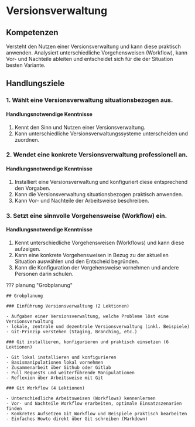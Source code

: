 # Versionsverwaltung

## Kompetenzen
Versteht den Nutzen einer Versionsverwaltung und kann diese praktisch anwenden. Analysiert unterschiedliche Vorgehensweisen (Workflow), kann Vor- und Nachteile ableiten und entscheidet sich für die der Situation besten Variante.

## Handlungsziele

### 1. Wählt eine Versionsverwaltung situationsbezogen aus.

#### Handlungsnotwendige Kenntnisse
1. Kennt den Sinn und Nutzen einer Versionsverwaltung.
1. Kann unterschiedliche Versionsverwaltungssysteme unterscheiden und zuordnen.

### 2. Wendet eine konkrete Versionsverwaltung professionell an.

#### Handlungsnotwendige Kenntnisse
1. Installiert eine Versionsverwaltung und konfiguriert diese entsprechend den Vorgaben.
1. Kann die Versionsverwaltung situationsbezogen praktisch anwenden.
1. Kann Vor- und Nachteile der Arbeitsweise beschreiben.

### 3. Setzt eine sinnvolle Vorgehensweise (Workflow) ein.
#### Handlungsnotwendige Kenntnisse
1. Kennt unterschiedliche Vorgehensweisen (Workflows) und kann diese aufzeigen.
1. Kann eine konkrete Vorgehensweisen in Bezug zu der aktuellen Situation auswählen und den Entscheid begründen.
1. Kann die Konfiguration der Vorgehensweise vornehmen und andere Personen darin schulen.



??? planung "Grobplanung"

    ## Grobplanung  

    ### Einführung Versionsverwaltung (2 Lektionen)

    - Aufgaben einer Versionsverwaltung, welche Probleme löst eine Versionsverwaltung
    - lokale, zentrale und dezentrale Versionsverwaltung (inkl. Beispiele)
    - Git-Prinzip verstehen (Staging, Branching, etc.)

    ### Git installieren, konfigurieren und praktisch einsetzen (6 Lektionen)

    - Git lokal installieren und konfigurieren
    - Basismanipulationen lokal vornehmen
    - Zusammenarbeit über Github oder Gitlab
    - Pull Requests und weiterführende Manipulationen
    - Reflexion über Arbeitsweise mit Git

    ### Git Workflow (4 Lektionen)

    - Unterschiedliche Arbeitsweisen (Workflows) kennenlernen
    - Vor- und Nachteile Workflow erarbeiten, optimale Einsatzszenarien finden
    - Konkretes Aufsetzen Git Workflow und Beispiele praktisch bearbeiten
    - Einfaches Howto direkt über Git schreiben (Markdown)




